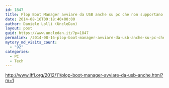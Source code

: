 ```yaml
---
id: 1847
title: Plop Boot Manager avviare da USB anche su pc che non supportano questa funzionalità
date: 2014-08-16T09:18:40+00:00
author: Daniele Lolli (UncleDan)
layout: post
guid: https://www.uncledan.it/?p=1847
permalink: /2014-08-16-plop-boot-manager-avviare-da-usb-anche-su-pc-che-non-supportano-questa-funzionalita.html
mytory_md_visits_count:
  - "92"
categories:
  - PC
  - Tech
---
```

http://www.lffl.org/2012/11/plop-boot-manager-avviare-da-usb-anche.html?m=1